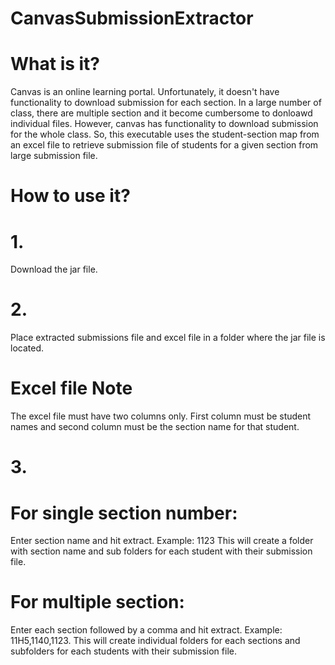 # CanvasSubmissionExtractor

# What is it?

Canvas is an online learning portal. Unfortunately, it doesn't have functionality to
download submission for each section. In a large number of class, there are multiple section
and it become cumbersome to donloawd individual files. However, canvas has functionality to 
download submission for the whole class. So, this executable uses the student-section map from
an excel file to retrieve submission file of students for a given section from large submission file.

# How to use it?

# 1.
Download the jar file.
# 2.
Place extracted submissions file and excel file in a folder where the jar file is located.

# Excel file Note
The excel file must have two columns only. 
First column must be student names and second column must be the section name for that student.

# 3.

# For single section number: 
Enter section name and hit extract. Example: 1123
This will create a folder with section name and sub folders for each student with their submission file.

# For multiple section:
Enter each section followed by a comma and hit extract. Example: 11H5,1140,1123.
This will create individual folders for each sections and subfolders for each students with their submission file.
